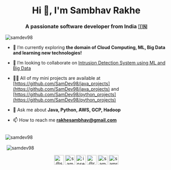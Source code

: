 <h1 align="center">Hi 👋, I'm Sambhav Rakhe</h1>
<h3 align="center">A passionate software developer from India 🇮🇳</h3>

<p align="left"> <img src="https://komarev.com/ghpvc/?username=samdev98" alt="samdev98" /> </p>

- 🌱 I’m currently exploring **the domain of Cloud Computing, ML, Big Data and learning new technologies!**

- 👯 I’m looking to collaborate on [Intrusion Detection System using ML and Big Data](https://github.com/SamDev98/ml-ids)

- 👨‍💻 All of my mini projects are available at [https://github.com/SamDev98/java_projects](https://github.com/SamDev98/java_projects) and [https://github.com/SamDev98/python_projects](https://github.com/SamDev98/python_projects)

- 💬 Ask me about **Java, Python, AWS, GCP, Hadoop**

- 📫 How to reach me **rakhesambhav@gmail.com**
<br/><br/>
<p><img align="center" src="https://github-readme-stats.vercel.app/api/top-langs/?username=samdev98&layout=compact&hide=html" alt="samdev98" /></p>
<p>&nbsp;<img align="center" src="https://github-readme-stats.vercel.app/api?username=samdev98&show_icons=true" alt="samdev98" /></p>
<p align="center">
<a href="https://dev.to/@samdev98" target="blank"><img align="center" src="https://cdn.jsdelivr.net/npm/simple-icons@3.0.1/icons/dev-dot-to.svg" alt="@samdev98" height="30" width="30" /></a>
<a href="https://linkedin.com/in/sambhavrakhe" target="blank"><img align="center" src="https://cdn.jsdelivr.net/npm/simple-icons@3.0.1/icons/linkedin.svg" alt="sambhavrakhe" height="30" width="30" /></a>
<a href="https://stackoverflow.com/users/14191513/samdev98" target="blank"><img align="center" src="https://cdn.jsdelivr.net/npm/simple-icons@3.0.1/icons/stackoverflow.svg" alt="insert here" height="30" width="30" /></a>
<a href="https://medium.com/@rakhesambhav" target="blank"><img align="center" src="https://cdn.jsdelivr.net/npm/simple-icons@3.0.1/icons/medium.svg" alt="@rakhesambhav" height="30" width="30" /></a>
<a href="https://www.codechef.com/users/samdev98" target="blank"><img align="center" src="https://cdn.jsdelivr.net/npm/simple-icons@3.1.0/icons/codechef.svg" alt="samdev98" height="30" width="30" /></a>
<a href="https://www.hackerrank.com/samr1905" target="blank"><img align="center" src="https://cdn.jsdelivr.net/npm/simple-icons@3.0.1/icons/hackerrank.svg" alt="samr1905" height="30" width="30" /></a>
</p>
